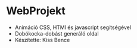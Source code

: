 # WebProjekt
- Animáció CSS, HTMl és javascript segítségével
- Dobókocka-dobást generáló oldal
- Készítette: Kiss Bence
